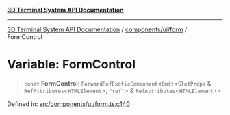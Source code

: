 [**3D Terminal System API Documentation**](../../../../README.md)

***

[3D Terminal System API Documentation](../../../../README.md) / [components/ui/form](../README.md) / FormControl

# Variable: FormControl

> `const` **FormControl**: `ForwardRefExoticComponent`\<`Omit`\<`SlotProps` & `RefAttributes`\<`HTMLElement`\>, `"ref"`\> & `RefAttributes`\<`HTMLElement`\>\>

Defined in: [src/components/ui/form.tsx:140](https://github.com/Dicommunitas/ThreeJS_Terminal_3D/blob/824631c882bd29351bc730ad23d22c22cce24127/src/components/ui/form.tsx#L140)
